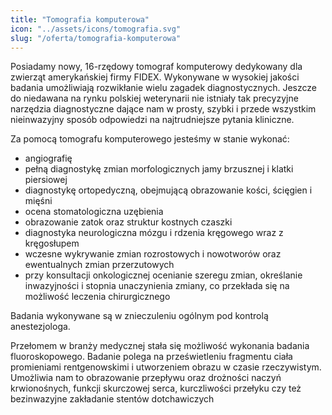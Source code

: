 ```yaml
---
title: "Tomografia komputerowa"
icon: "../assets/icons/tomografia.svg"
slug: "/oferta/tomografia-komputerowa"
---
```


Posiadamy nowy, 16-rzędowy tomograf komputerowy dedykowany dla zwierząt amerykańskiej firmy FIDEX. Wykonywane w wysokiej jakości badania umożliwiają rozwikłanie wielu zagadek diagnostycznych. Jeszcze do niedawana na rynku polskiej weterynarii nie istniały tak precyzyjne narzędzia diagnostyczne dające nam w prosty, szybki i przede wszystkim nieinwazyjny sposób odpowiedzi na najtrudniejsze pytania kliniczne.

Za pomocą tomografu komputerowego jesteśmy w stanie wykonać:

* angiografię
* pełną diagnostykę zmian morfologicznych jamy brzusznej i klatki piersiowej
* diagnostykę ortopedyczną, obejmującą obrazowanie kości, ścięgien i mięśni
* ocena stomatologiczna uzębienia
* obrazowanie zatok oraz struktur kostnych czaszki
* diagnostyka neurologiczna mózgu i rdzenia kręgowego wraz z kręgosłupem
* wczesne wykrywanie zmian rozrostowych i nowotworów oraz ewentualnych zmian przerzutowych
* przy konsultacji onkologicznej ocenianie szeregu zmian, określanie inwazyjności i stopnia unaczynienia zmiany, co przekłada się na możliwość leczenia chirurgicznego

Badania wykonywane są w znieczuleniu ogólnym pod kontrolą anestezjologa.

Przełomem w branży medycznej stała się możliwość wykonania badania fluoroskopowego. Badanie polega na prześwietleniu fragmentu ciała promieniami rentgenowskimi i utworzeniem obrazu w czasie rzeczywistym. Umożliwia nam to obrazowanie przepływu oraz drożności naczyń krwionośnych, funkcji skurczowej serca, kurczliwości przełyku czy też bezinwazyjne zakładanie stentów dotchawiczych

